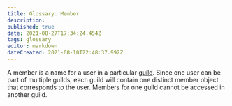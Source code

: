 ```yaml
---
title: Glossary: Member
description: 
published: true
date: 2021-08-27T17:34:24.454Z
tags: glossary
editor: markdown
dateCreated: 2021-08-10T22:48:37.992Z
---
```


A member is a name for a user in a particular [guild](/glossary/guild). Since one user can be part of multiple guilds, each guild will contain one distinct member object that corresponds to the user. Members for one guild cannot be accessed in another guild.